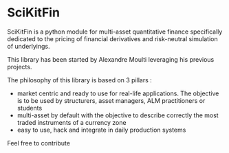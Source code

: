 # SciKitFin

SciKitFin is a python module for multi-asset quantitative finance specifically dedicated to the pricing of financial derivatives and risk-neutral simulation of underlyings.

This library has been started by Alexandre Moulti leveraging his previous projects.

The philosophy of this library is based on 3 pillars :
- market centric and ready to use for real-life applications. The objective is to be used by structurers, asset managers, ALM practitioners or students
- multi-asset by default with the objective to describe correctly the most traded instruments of a currency zone
- easy to use, hack and integrate in daily production systems

Feel free to contribute
